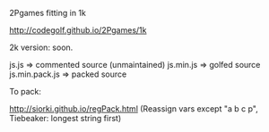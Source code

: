 2Pgames fitting in 1k

http://codegolf.github.io/2Pgames/1k

2k version: soon.

js.js => commented source (unmaintained)
js.min.js => golfed source
js.min.pack.js => packed source

To pack:

http://siorki.github.io/regPack.html
(Reassign vars except "a b c p", Tiebeaker: longest string first)